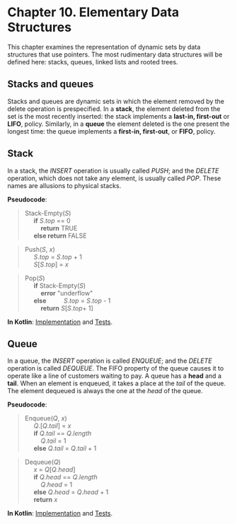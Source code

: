 Chapter 10. Elementary Data Structures
======================================

This chapter examines the representation of dynamic sets by data structures that use pointers.
The most rudimentary data structures will be defined here: stacks, queues, linked lists and rooted trees.

## Stacks and queues

Stacks and queues are dynamic sets in which the element removed by the delete operation is prespecified.
In a **stack**, the element deleted from the set is the most recently inserted: the stack implements a **last-in, first-out** or **LIFO**, policy.
Similarly, in a **queue** the element deleted is the one present the longest time: the queue implements a **first-in, first-out**, or **FIFO**, policy.

## Stack

In a stack, the _INSERT_ operation is usually called _PUSH_; and the _DELETE_ operation, which does not take any element, is usually called _POP_.
These names are allusions to physical stacks.


**Pseudocode**:
>Stack-Empty(_S_)  
&nbsp;&nbsp;&nbsp;&nbsp;    **if** _S_._top_ == 0  
&nbsp;&nbsp;&nbsp;&nbsp;&nbsp;&nbsp;&nbsp;&nbsp;        **return** TRUE  
&nbsp;&nbsp;&nbsp;&nbsp;    **else return** FALSE  

>Push(_S_, _x_)  
&nbsp;&nbsp;&nbsp;&nbsp;    _S_._top_ = _S_._top_ + 1  
&nbsp;&nbsp;&nbsp;&nbsp;    _S_\[_S_._top_] = _x_  

>Pop(_S_)  
&nbsp;&nbsp;&nbsp;&nbsp;    **if** Stack-Empty(_S_)  
&nbsp;&nbsp;&nbsp;&nbsp;&nbsp;&nbsp;&nbsp;&nbsp;        **error** "underflow"  
&nbsp;&nbsp;&nbsp;&nbsp;    **else** 
&nbsp;&nbsp;&nbsp;&nbsp;&nbsp;&nbsp;&nbsp;&nbsp;        _S_._top_ = _S_._top_ - 1  
&nbsp;&nbsp;&nbsp;&nbsp;&nbsp;&nbsp;&nbsp;&nbsp;        **return** _S_\[_S_._top_+ 1]  

**In Kotlin**: [Implementation](../src/main/kotlin/chapter10/Stack.kt) and [Tests](../src/test/kotlin/chapter10/StackTest.kt).

## Queue

In a queue, the _INSERT_ operation is called _ENQUEUE_; and the _DELETE_ operation is called _DEQUEUE_.
The FIFO property of the queue causes it to operate like a line of customers waiting to pay.
A queue has a **head** and a **tail**. 
When an element is enqueued, it takes a place at the _tail_ of the queue. 
The element dequeued is always the one at the _head_ of the queue. 


**Pseudocode**:
>Enqueue(_Q_, _x_)  
&nbsp;&nbsp;&nbsp;&nbsp;    _Q_.\[_Q_._tail_] = _x_  
&nbsp;&nbsp;&nbsp;&nbsp;    **if** _Q_._tail_ == _Q_._length_  
&nbsp;&nbsp;&nbsp;&nbsp;&nbsp;&nbsp;&nbsp;&nbsp;        _Q_._tail_ = 1  
&nbsp;&nbsp;&nbsp;&nbsp;    **else** _Q_._tail_ = _Q_._tail_ + 1  

>Dequeue(_Q_)  
&nbsp;&nbsp;&nbsp;&nbsp;    _x_ = _Q_\[_Q_._head_]  
&nbsp;&nbsp;&nbsp;&nbsp;    **if** _Q_._head_ == _Q_._length_  
&nbsp;&nbsp;&nbsp;&nbsp;&nbsp;&nbsp;&nbsp;&nbsp;        _Q_._head_ = 1  
&nbsp;&nbsp;&nbsp;&nbsp;    **else** _Q_._head_ = _Q_._head_ + 1  
&nbsp;&nbsp;&nbsp;&nbsp;    **return** _x_  

**In Kotlin**: [Implementation](../src/main/kotlin/chapter10/Queue.kt) and [Tests](../src/test/kotlin/chapter10/QueueTest.kt).
